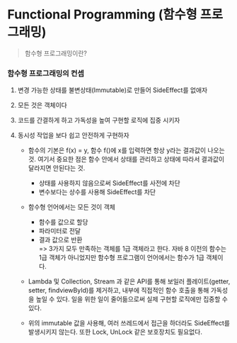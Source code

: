 Functional Programming (함수형 프로그래밍)
=====
> 함수형 프로그래밍이란?

### 함수형 프로그래밍의 컨셉
1. 변경 가능한 상태를 불변상태(Immutable)로 만들어 SideEffect를 없애자  
2. 모든 것은 객체이다  
3. 코드를 간결하게 하고 가독성을 높여 구현할 로직에 집중 시키자  
4. 동시성 작업을 보다 쉽고 안전하게 구현하자
  
    - 함수의 기본은 f(x) = y, 함수 f()에 x를 입력하면 항상 y라는 결과값이 나오는 것. 여기서 중요한 점은 함수 안에서 상태를 관리하고 상태에 따라서 결과값이 달라지면 안된다는 것.
        - 상태를 사용하지 않음으로써 SideEffect를 사전에 차단
        - 변수보다는 상수를 사용해 SideEffect를 차단

    - 함수형 언어에서는 모든 것이 객체
        - 함수를 값으로 할당
        - 파라미터로 전달
        - 결과 값으로 반환  
=> 3가지 모두 만족하는 객체를 1급 객체라고 한다. 자바 8 이전의 함수는 1급 객체가 아니었지만 함수형 프로그램이 언어에서는 함수가 1급 객체이다.
    - Lambda 및 Collection, Stream 과 같은 API를 통해 보일러 플레이트(getter, setter, findviewById)를 제거하고, 내부에 직접적인 함수 호출을 통해 가독성을 높일 수 있다. 일을 위한 일이 줄어듦으로써 실제 구현할 로직에만 집중할 수 있다.

    - 위의 immutable 값을 사용해, 여러 쓰레드에서 접근을 하더라도 SideEffect를 발생시키지 않는다. 또한 Lock, UnLock 같은 보호장치도 필요없다.